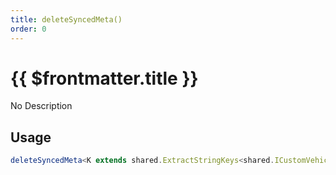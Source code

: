 ```yaml
---
title: deleteSyncedMeta()
order: 0
---
```


# {{ $frontmatter.title }}

No Description

## Usage

```ts
deleteSyncedMeta<K extends shared.ExtractStringKeys<shared.ICustomVehicleSyncedMeta>>(key: K): void;
```
